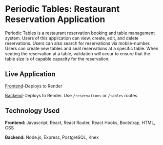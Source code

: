 # Periodic Tables: Restaurant Reservation Application

Periodic Tables is a restaurant reservation booking and table management system. Users of this application can view, create, edit, and delete reservations. Users can also search for reservations via mobile-number. Users can create new tables and seat reservations at a specific table. When seating the reservation at a table, validation will occur to ensure that the table size is of capable capacity for the reservation.

## Live Application

[Frontend](https://restaurant-reservation-frontend-jt8p.onrender.com)-Deploys to Render

[Backend](https://restaurant-reservation-backend-cc4q.onrender.com/reservations)-Deploys to Render. Use ``` /reservations ``` or ```/tables``` routes.

## Technology Used

**Frontend:** Javascript, React, React Router, React Hooks, Bootstrap, HTML, CSS

**Backend:** Node.js, Express, PostgreSQL, Knex


